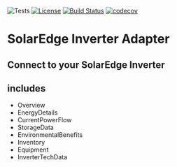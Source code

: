![Tests](https://github.com/boydzweers/solaredge/workflows/CI/badge.svg)
[![License](https://img.shields.io/github/license/boydzweers/solaredge)](https://github.com/boydzweers/solaredge/blob/main/LICENSE)
[![Build Status](https://travis-ci.com/boydzweers/SolarEdge.svg?branch=main)](https://travis-ci.com/boydzweers/SolarEdge)
[![codecov](https://codecov.io/gh/boydzweers/SolarEdge/branch/main/graph/badge.svg?token=SCC6FDYG8S)](https://codecov.io/gh/boydzweers/SolarEdge)

# SolarEdge Inverter Adapter

## Connect to your SolarEdge Inverter

## includes

- Overview
- EnergyDetails
- CurrentPowerFlow
- StorageData
- EnvironmentalBenefits
- Inventory
- Equipment
- InverterTechData
